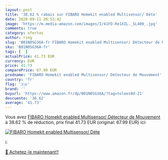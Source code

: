 ```yaml
---
layout: post
title: '38.62 % rabais sur FIBARO Homekit enabled Multisensor/ Déte'
date: 2020-09-11 20:53:42
image: 'https://m.media-amazon.com/images/I/41FD-Re1XIL._SL400_.jpg'
comments: true
category: ofertas
author: ring
slug: 'B01N0SG36A-fr FIBARO Homekit enabled Multisensor/ Détecteur de Mouvement'
sku: 'B01N0SG36A-fr'
tags: [  ]
actualPrice: 41.73 EUR
currency: EUR
price: 41.73
comparePrice: 67.99 EUR
prodname: 'FIBARO Homekit enabled Multisensor/ Détecteur de Mouvement'
country: 'fr'
flag: '🇫🇷'
brand: ''
buyurl: 'https://www.amazon.fr/dp/B01N0SG36A/?tag=tolees0d-21'
descuento: '38.62'
average: '41.73'
---
```


Vous avez [FIBARO Homekit enabled Multisensor/ Détecteur de Mouvement](https://www.amazon.fr/dp/B01N0SG36A/?tag=tolees0d-21)  à  38.62 % de réduction, prix final  41.73 EUR (original: 67.99 EUR) ici:

[![FIBARO Homekit enabled Multisensor/ Déte](https://m.media-amazon.com/images/I/41FD-Re1XIL._SL400_.jpg)](https://www.amazon.fr/dp/B01N0SG36A/?tag=tolees0d-21)

ℹ️:


[🛒 Achetez-le maintenant!!](https://www.amazon.fr/dp/B01N0SG36A/?tag=tolees0d-21)

